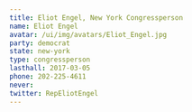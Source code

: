 ```yaml
---
title: Eliot Engel, New York Congressperson
name: Eliot Engel
avatar: /ui/img/avatars/Eliot_Engel.jpg
party: democrat
state: new-york
type: congressperson
lasthall: 2017-03-05
phone: 202-225-4611
never: 
twitter: RepEliotEngel
---
```


